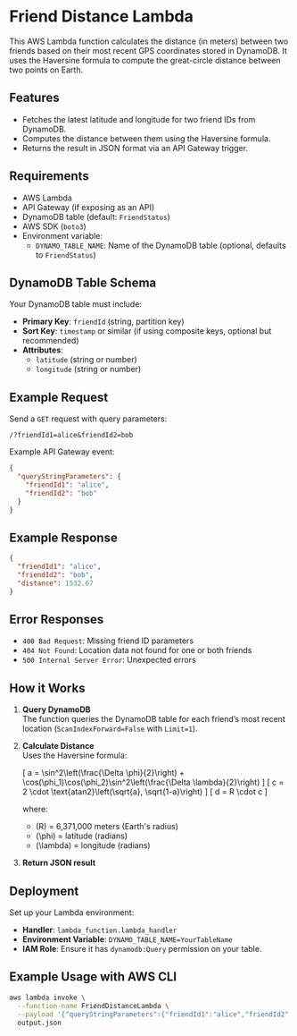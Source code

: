# Friend Distance Lambda

This AWS Lambda function calculates the distance (in meters) between two friends based on their most recent GPS coordinates stored in DynamoDB. It uses the Haversine formula to compute the great-circle distance between two points on Earth.

## Features

- Fetches the latest latitude and longitude for two friend IDs from DynamoDB.
- Computes the distance between them using the Haversine formula.
- Returns the result in JSON format via an API Gateway trigger.

## Requirements

- AWS Lambda
- API Gateway (if exposing as an API)
- DynamoDB table (default: `FriendStatus`)
- AWS SDK (`boto3`)
- Environment variable:
    - `DYNAMO_TABLE_NAME`: Name of the DynamoDB table (optional, defaults to `FriendStatus`)

## DynamoDB Table Schema

Your DynamoDB table must include:

- **Primary Key**: `friendId` (string, partition key)
- **Sort Key**: `timestamp` or similar (if using composite keys, optional but recommended)
- **Attributes**:
    - `latitude` (string or number)
    - `longitude` (string or number)

## Example Request

Send a `GET` request with query parameters:

```
/?friendId1=alice&friendId2=bob
```

Example API Gateway event:

```json
{
  "queryStringParameters": {
    "friendId1": "alice",
    "friendId2": "bob"
  }
}
```

## Example Response

```json
{
  "friendId1": "alice",
  "friendId2": "bob",
  "distance": 1532.67
}
```

## Error Responses

- `400 Bad Request`: Missing friend ID parameters
- `404 Not Found`: Location data not found for one or both friends
- `500 Internal Server Error`: Unexpected errors

## How it Works

1. **Query DynamoDB**  
   The function queries the DynamoDB table for each friend’s most recent location (`ScanIndexForward=False` with `Limit=1`).

2. **Calculate Distance**  
   Uses the Haversine formula:

   \[
   a = \sin^2\left(\frac{\Delta \phi}{2}\right) + \cos(\phi_1)\cos(\phi_2)\sin^2\left(\frac{\Delta \lambda}{2}\right)
   \]
   \[
   c = 2 \cdot \text{atan2}\left(\sqrt{a}, \sqrt{1-a}\right)
   \]
   \[
   d = R \cdot c
   \]

   where:
    - \(R\) = 6,371,000 meters (Earth's radius)
    - \(\phi\) = latitude (radians)
    - \(\lambda\) = longitude (radians)

3. **Return JSON result**

## Deployment

Set up your Lambda environment:

- **Handler**: `lambda_function.lambda_handler`
- **Environment Variable**: `DYNAMO_TABLE_NAME=YourTableName`
- **IAM Role**: Ensure it has `dynamodb:Query` permission on your table.

## Example Usage with AWS CLI

```bash
aws lambda invoke \
  --function-name FriendDistanceLambda \
  --payload '{"queryStringParameters":{"friendId1":"alice","friendId2":"bob"}}' \
  output.json
```
